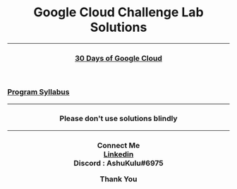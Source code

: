 <h1 align="center"> Google Cloud Challenge Lab Solutions </h1>

***

<h3 align="center">
    <a href="https://events.withgoogle.com/30daysofgooglecloud/#content">
        30 Days of Google Cloud
    </a>
</h3>
<br>
<h3>
    <a href="https://events.withgoogle.com/30daysofgooglecloud/program-syllabus/#content">
        Program Syllabus
    </a>
</h3>

***

<h3 align="center"> Please don't use solutions blindly </h3>

***

<h3 align="center"> Connect Me
    <br>
  <a href="https://www.linkedin.com/in/sahoo-ashutosh/">
    Linkedin
  </a>
    <br>
  Discord : AshuKulu#6975 
    <br>

  Thank You
</h3>
  
